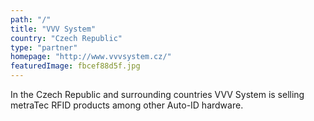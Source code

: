```yaml
---
path: "/"
title: "VVV System"
country: "Czech Republic"
type: "partner"
homepage: "http://www.vvvsystem.cz/"
featuredImage: fbcef88d5f.jpg
---
```

In the Czech Republic and surrounding countries VVV System is selling metraTec RFID products among other Auto-ID hardware.
